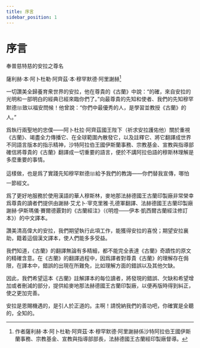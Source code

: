 ```yaml
---
title: 序言
sidebar_position: 1
---
```


# 序言

奉普慈特慈的安拉之尊名

薩利赫·本·阿卜杜勒·阿齊茲·本·穆罕默德·阿里謝赫[^1] 

一切讚美全歸養育衆世界的安拉，他在尊貴的《古蘭》中說：“的確，來自安拉的光明和一部明白的經典已經來臨你們了。”向最尊貴的先知和使者、我們的先知穆罕默德ﷺ致以福安問候！他曾說：“你們中最優秀的人，是學習並教授《古蘭》的人。”

爲執行兩聖地的忠僕——阿卜杜拉·阿齊茲國王陛下（祈求安拉護佑他）關於重視《古蘭》、竭盡全力傳播它、在全球範圍內散發它，以及註釋它、將它翻譯成世界不同語言版本的指示精神，沙特阿拉伯王國伊斯蘭事務、宗教基金、宣教與指導部確信將尊貴的《古蘭》翻譯成一切重要的語言，便於不講阿拉伯語的穆斯林理解是多麼重要的事情。

這樣做，也是爲了實踐先知穆罕默德ﷺ給予我們的教誨——你們替我宣傳，哪怕一節經文。

爲了更好地服務於使用漢語的華人穆斯林，麥地那法赫德國王古蘭印製廠非常榮幸爲尊貴的讀者們提供由謝赫·艾尤卜·宰克里雅·孔德軍翻譯、法赫德國王古蘭印製廠謝赫·伊斯瑪儀·賽爾德覈對的《古蘭經注》（《明燈——伊本·凱西爾古蘭經注修訂本》）的中文譯本。

讚美清高偉大的安拉，我們期望執行此項工作，能獲得安拉的喜悅；期望安拉襄助，籍着這個漢文譯本，使人們能多多受益。

我們知道，《古蘭》的翻譯無論有多精細，都不能完全表達《古蘭》奇蹟性的原文的精確含意。在《古蘭》的翻譯過程中，因爲譯者對尊貴《古蘭》的理解存在侷限，在譯本中，錯誤的出現在所難免，比如理解方面的錯誤以及其他欠缺。

因此，我們希望這本《古蘭》註解譯本的每位讀者，將發現的錯誤、欠缺和希望增加或者刪減的部分，提供給麥地那法赫德國王古蘭印製廠，以便再版時得到糾正，使之更加完善。

安拉是恩賜機遇的，是引人於正道的。主啊！請悅納我們的善功吧，你確實是全聽的，全知的。

[^1]:作者薩利赫·本·阿卜杜勒·阿齊茲·本·穆罕默德·阿里謝赫係沙特阿拉伯王國伊斯蘭事務、宗教基金、宣教與指導部部長，法赫德國王古蘭經印製廠督導。